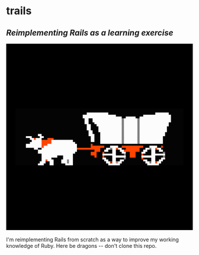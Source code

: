 # trails
## *Reimplementing Rails as a learning exercise*

<img src="./trails.gif" alt="Trails" />

I'm reimplementing Rails from scratch as a way to improve my working knowledge
of Ruby. Here be dragons -- don't clone this repo.
